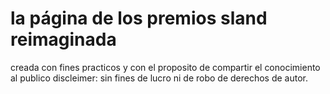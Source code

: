 # la página de los premios sland reimaginada

creada con fines practicos y con el proposito de compartir el conocimiento al publico
discleimer: sin fines de lucro ni de robo de derechos de autor.